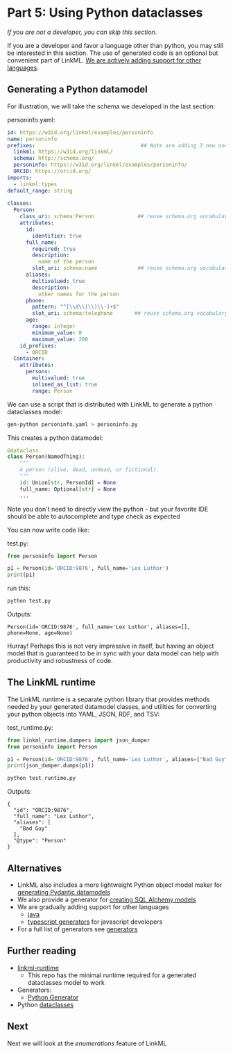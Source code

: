 # Part 5: Using Python dataclasses

*If you are not a developer, you can skip this section*.

If you are a developer and favor a language other than python, you may
still be interested in this section. The use of generated code is an
optional but convenient part of LinkML. [We are actively adding support
for other languages](https://linkml.io/linkml/faq/general.html#is-linkml-only-for-python-developers).

## Generating a Python datamodel

For illustration, we will take the schema we developed in the last section:

personinfo.yaml:

```yaml
id: https://w3id.org/linkml/examples/personinfo
name: personinfo
prefixes:                                  ## Note are adding 3 new ones here
  linkml: https://w3id.org/linkml/
  schema: http://schema.org/
  personinfo: https://w3id.org/linkml/examples/personinfo/
  ORCID: https://orcid.org/
imports:
  - linkml:types
default_range: string
  
classes:
  Person:
    class_uri: schema:Person              ## reuse schema.org vocabulary
    attributes:
      id:
        identifier: true
      full_name:
        required: true
        description:
          name of the person
        slot_uri: schema:name             ## reuse schema.org vocabulary
      aliases:
        multivalued: true
        description:
          other names for the person
      phone:
        pattern: "^[\\d\\(\\)\\-]+$"
        slot_uri: schema:telephone       ## reuse schema.org vocabulary
      age:
        range: integer
        minimum_value: 0
        maximum_value: 200
    id_prefixes:
      - ORCID
  Container:
    attributes:
      persons:
        multivalued: true
        inlined_as_list: true
        range: Person
```

We can use a script that is distributed with LinkML to generate a python dataclasses model:

```bash
gen-python personinfo.yaml > personinfo.py
```

This creates a python datamodel:

```python
@dataclass
class Person(NamedThing):
    """
    A person (alive, dead, undead, or fictional).
    """
    id: Union[str, PersonId] = None
    full_name: Optional[str] = None
    ...
```

Note you don't need to directly view the python - but your favorite IDE should be able to autocomplete and type check as expected

You can now write code like:

test.py:

```python
from personinfo import Person

p1 = Person(id='ORCID:9876', full_name='Lex Luthor')
print(p1)
```

run this:

```bash
python test.py
```

Outputs:

```text
Person(id='ORCID:9876', full_name='Lex Luthor', aliases=[], phone=None, age=None)
```

Hurray! Perhaps this is not very impressive in itself,
but having an object model that is guaranteed to be in sync with your data model can
help with productivity and robustness of code.

## The LinkML runtime

The LinkML runtime is a separate python library that provides methods needed by your generated datamodel classes, and utilities for converting your python objects into YAML, JSON, RDF, and TSV:

test_runtime.py:

```python
from linkml_runtime.dumpers import json_dumper
from personinfo import Person

p1 = Person(id='ORCID:9876', full_name='Lex Luthor', aliases=["Bad Guy"])
print(json_dumper.dumps(p1))
```

```bash
python test_runtime.py
```

Outputs:

```text
{
  "id": "ORCID:9876",
  "full_name": "Lex Luthor",
  "aliases": [
    "Bad Guy"
  ],
  "@type": "Person"
}
```

## Alternatives

- LinkML also includes a more lightweight Python object model maker for [generating Pydantic datamodels](https://linkml.io/linkml/generators/pydantic.html)
- We also provide a generator for [creating SQL Alchemy models](https://linkml.io/linkml/generators/sqlalchemy.html)
- We are gradually adding support for other languages
   - [java](https://linkml.io/linkml/generators/java.html)
   - [typescript generators](https://linkml.io/linkml/generators/typescript.html) for javascript developers
- For a full list of generators see [generators](https://linkml.io/linkml/generators/index.html)


## Further reading

* [linkml-runtime](https://github.com/linkml/linkml-runtime)
    - This repo has the minimal runtime required for a generated dataclasses model to work
* Generators:
    - [Python Generator](../generators/python)
* Python [dataclasses](https://docs.python.org/3/library/dataclasses.html)

## Next

Next we will look at the *enumerations* feature of LinkML

